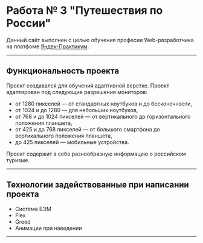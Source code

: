 # Работа № 3 "Путешествия по России"

Данный сайт выполнен с целью обучения професии Web-разработчика на платфоме [Яндек-Практикум](https://praktikum.yandex.ru/).
____
## Функциональность проекта
Проект создавался для обучения адаптивной верстке.
Проект адаптирован под следующие разрешения мониторов:
  - от 1280 пикселей — от стандартных ноутбуков и до бесконечности,
  - от 1024 и до 1280 — для небольших ноутбуков,
  - от 768 и до 1024 пикселей — от вертикального до горизонтального положения планшета,
  - от 425 и до 768 пикселей — от большого смартфона до вертикального положения планшета,
  - до 425 пикселей — мобильные устройства.

Проект содержит в себе разнообразную информацию о российском туризме.

____

## Технологии задействованные при написании проекта

  - Система БЭМ
  - Flex
  - Greed
  - Анимации при наведении

____